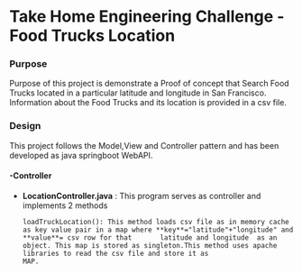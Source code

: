 # Take Home Engineering Challenge -  Food Trucks Location
### Purpose

Purpose of this project is demonstrate a Proof of concept that Search Food Trucks located in a particular latitude and longitude in San Francisco.
Information about the Food Trucks and its location is provided in a csv file.

### Design

This project follows the Model,View and Controller pattern and has been developed as java springboot WebAPI.
 
 #### -Controller
   
* **LocationController.java** : This program serves as controller and implements 2 methods 

      loadTruckLocation(): This method loads csv file as in memory cache as key value pair in a map where **key**="latitude"+"longitude" and **value**= csv row for that       latitude and longitude  as an object. This map is stored as singleton.This method uses apache libraries to read the csv file and store it as                              MAP.
